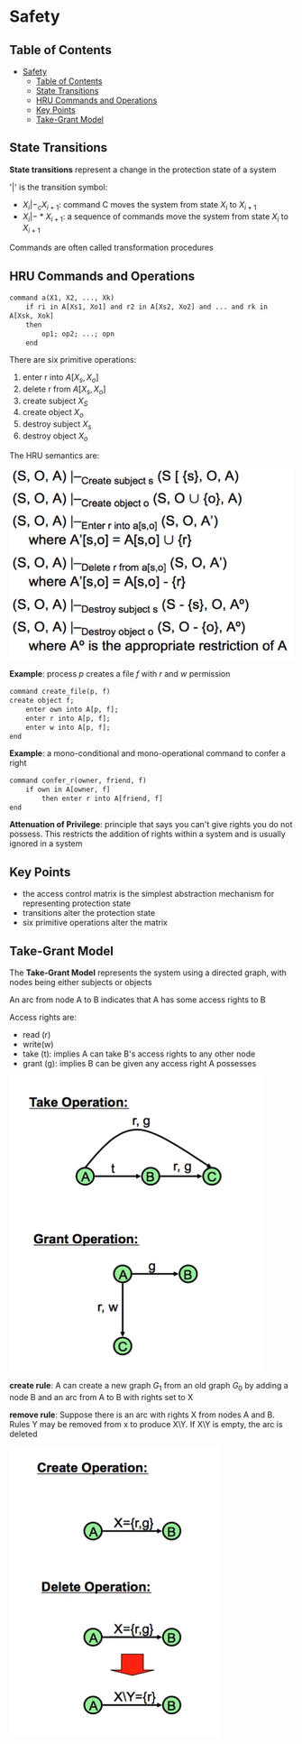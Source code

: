 # Safety

## Table of Contents

- [Safety](#safety)
  - [Table of Contents](#table-of-contents)
  - [State Transitions](#state-transitions)
  - [HRU Commands and Operations](#hru-commands-and-operations)
  - [Key Points](#key-points)
  - [Take-Grant Model](#take-grant-model)

## State Transitions

**State transitions** represent a change in the protection state of a system

'|' is the transition symbol:

- $X_i |-_cX_{i+1}$: command C moves the system from state $X_i$ to $X_{i+1}$
- $X_i |-*X_{i+1}$: a sequence of commands move the system from state $X_i$ to $X_{i+1}$

Commands are often called transformation procedures

## HRU Commands and Operations

```
command a(X1, X2, ..., Xk)
    if ri in A[Xs1, Xo1] and r2 in A[Xs2, Xo2] and ... and rk in A[Xsk, Xok]
    then
        op1; op2; ...; opn
    end
```

There are six primitive operations:

1. enter r into $A[X_s, X_o]$
2. delete r from $A[X_s, X_o]$
3. create subject $X_S$
4. create object $X_o$
5. destroy subject $X_s$
6. destroy object $X_o$

The HRU semantics are:

![hru_semantics](/notes/assets/access_control/hru_semantics.PNG)

**Example**: process *p* creates a file *f* with *r* and *w* permission

``` 
command create_file(p, f)
create object f;
    enter own into A[p, f];
    enter r into A[p, f];
    enter w into A[p, f];
end
```

**Example**: a mono-conditional and mono-operational command to confer a right

```
command confer_r(owner, friend, f)
    if own in A[owner, f]
        then enter r into A[friend, f]
end
```

**Attenuation of Privilege**: principle that says you can't give rights you do not possess. This restricts the addition of rights within a system and is usually ignored in a system

## Key Points

- the access control matrix is the simplest abstraction mechanism for representing protection state
- transitions alter the protection state
- six primitive operations alter the matrix

## Take-Grant Model

The **Take-Grant Model** represents the system using a directed graph, with nodes being either subjects or objects

An arc from node A to B indicates that A has some access rights to B

Access rights are:

- read (r)
- write(w)
- take (t): implies A can take B's access rights to any other node
- grant (g): implies B can be given any access right A possesses

![take_grant](/notes/assets/access_control/take_grant.PNG)

**create rule**: A can create a new graph $G_1$ from an old graph $G_0$ by adding a node B and an arc from A to B with rights set to X

**remove rule**: Suppose there is an arc with rights X from nodes A and B. Rules Y may be removed from x to produce X\Y. If X\Y is empty, the arc is deleted

![create_remove](/notes/assets/access_control/create_remove.PNG)
